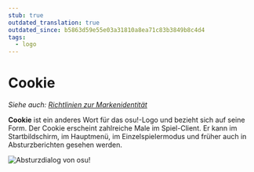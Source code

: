 ```yaml
---
stub: true
outdated_translation: true
outdated_since: b5863d59e55e03a31810a8ea71c83b3849b8c4d4
tags:
  - logo
---
```


# Cookie

*Siehe auch: [Richtlinien zur Markenidentität](/wiki/Brand_identity_guidelines)*

**Cookie** ist ein anderes Wort für das osu!-Logo und bezieht sich auf seine Form. Der Cookie erscheint zahlreiche Male im Spiel-Client. Er kann im Startbildschirm, im Hauptmenü, im Einzelspielermodus und früher auch in Absturzberichten gesehen werden.

![Absturzdialog von osu!](img/Pippi_corruption.jpg)

<!--TODO: Add images and links-->
